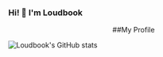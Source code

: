 ### Hi! 👋 I'm Loudbook

<div align="center">
  ##My Profile
</div>

![Loudbook's GitHub stats](https://github-readme-stats.vercel.app/api?username=Loudbooks&show_icons=true&theme=radical)
